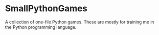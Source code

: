 # SmallPythonGames
A collection of one-file Python games. These are mostly for training me in the Python programming language.
